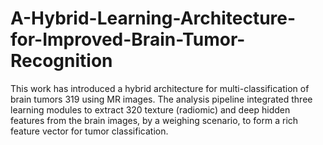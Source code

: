 # A-Hybrid-Learning-Architecture-for-Improved-Brain-Tumor-Recognition
This work has introduced a hybrid architecture for multi-classification of brain tumors 319 using MR images. The analysis pipeline integrated three learning modules to extract 320 texture (radiomic) and deep hidden features from the brain images, by a weighing scenario, to form a rich feature vector for tumor classification.

